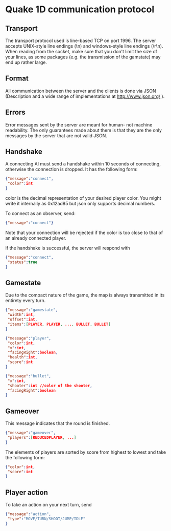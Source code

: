 Quake 1D communication protocol
===============================

Transport
---------
The transport protocol used is line-based TCP on port 1996. The server accepts UNIX-style line endings (\n) and windows-style line endings (\r\n). When reading from the socket, make sure that you don't limit the size of your lines, as some packages (e.g. the transmission of the gamstate) may end up rather large.

Format
------
All communication between the server and the clients is done via JSON (Description and a wide range of implementations at http://www.json.org/ ).

Errors
------
Error messages sent by the server are meant for human- not machine readability. The only guarantees made about them is that they are the only messages by the server that are not valid JSON.

Handshake
---------
A connecting AI must send a handshake within 10 seconds of connecting, otherwise the connection is dropped. It has the following form:
```json
{"message":"connect",
 "color":int
}
```
color is the decimal representation of your desired player color. You might write it internally as 0x12ad85 but json only supports decimal numbers.

To connect as an observer, send:
```json
{"message":"connect"}
```

Note that your connection will be rejected if the color is too close to that of an already connected player.

If the handshake is successful, the server will respond with
```json
{"message":"connect",
 "status":true
}
```

Gamestate
---------
Due to the compact nature of the game, the map is always transmitted in its entirety every turn.

```json
{"message":"gamestate",
 "width":int,
 "offset":int,
 "items":[PLAYER, PLAYER, ..., BULLET, BULLET]
}
```

```json
{"message":"player",
 "color":int,
 "x":int,
 "facingRight":boolean,
 "health":int,
 "score":int
}
```

```json
{"message":"bullet",
 "x":int,
 "shooter":int //color of the shooter,
 "facingRight":boolean
}
```

Gameover
--------
This message indicates that the round is finished.

```json
{"message":"gameover",
 "players":[REDUCEDPLAYER, ...]
}
```

The elements of players are sorted by score from highest to lowest and take the following form:
```json
{"color":int,
 "score":int
}
```

Player action
-------------
To take an action on your next turn, send

```json
{"message":"action",
 "type":"MOVE/TURN/SHOOT/JUMP/IDLE"
}
```
